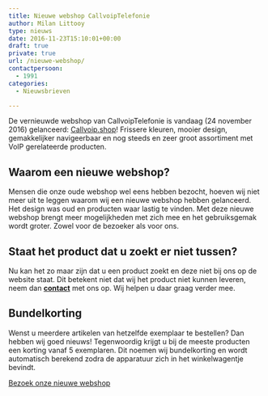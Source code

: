 ```yaml
---
title: Nieuwe webshop CallvoipTelefonie
author: Milan Littooy
type: nieuws
date: 2016-11-23T15:10:01+00:00
draft: true
private: true
url: /nieuwe-webshop/
contactpersoon:
  - 1991
categories:
  - Nieuwsbrieven

---
```

De vernieuwde webshop van CallvoipTelefonie is vandaag (24 november 2016) gelanceerd: <a href="https://callvoip.shop/nl/" target="_blank">Callvoip.shop</a>! Frissere kleuren, mooier design, gemakkelijker navigeerbaar en nog steeds en zeer groot assortiment met VoIP gerelateerde producten.

<!--more-->

## Waarom een nieuwe webshop?

Mensen die onze oude webshop wel eens hebben bezocht, hoeven wij niet meer uit te leggen waarom wij een nieuwe webshop hebben gelanceerd. Het design was oud en producten waar lastig te vinden. Met deze nieuwe webshop brengt meer mogelijkheden met zich mee en het gebruiksgemak wordt groter. Zowel voor de bezoeker als voor ons.

## Staat het product dat u zoekt er niet tussen?

Nu kan het zo maar zijn dat u een product zoekt en deze niet bij ons op de website staat. Dit betekent niet dat wij het product niet kunnen leveren, neem dan [**contact**][1] met ons op. Wij helpen u daar graag verder mee.

## Bundelkorting

Wenst u meerdere artikelen van hetzelfde exemplaar te bestellen? Dan hebben wij goed nieuws! Tegenwoordig krijgt u bij de meeste producten een korting vanaf 5 exemplaren. Dit noemen wij bundelkorting en wordt automatisch berekend zodra de apparatuur zich in het winkelwagentje bevindt.

<a class="button" href="https://callvoip.shop/nl/" target="">Bezoek onze nieuwe webshop</a>

 [1]: https://www.callvoiptelefonie.nl/contact/contactgegevens/